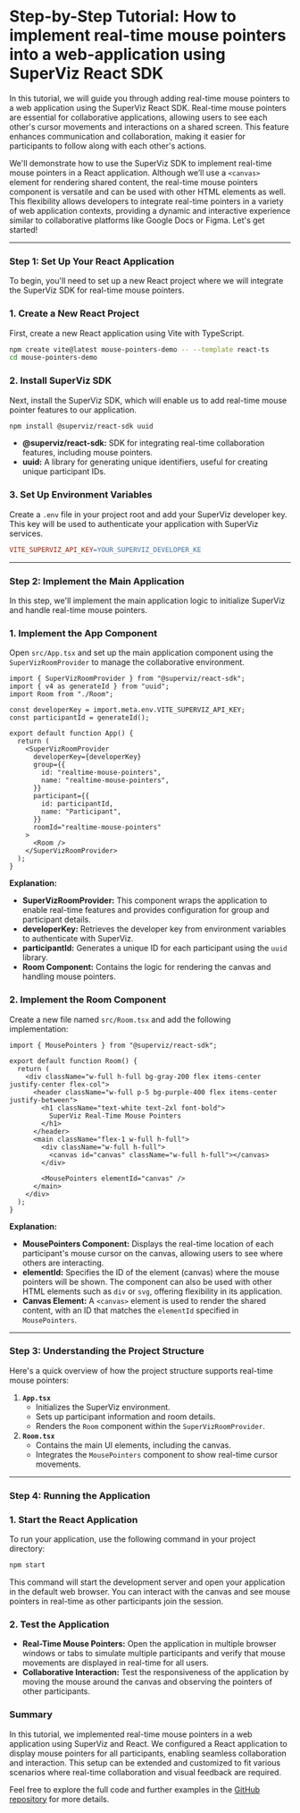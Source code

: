 # Step-by-Step Tutorial: How to implement real-time mouse pointers into a web-application using SuperViz React SDK

In this tutorial, we will guide you through adding real-time mouse pointers to a web application using the SuperViz React SDK. Real-time mouse pointers are essential for collaborative applications, allowing users to see each other's cursor movements and interactions on a shared screen. This feature enhances communication and collaboration, making it easier for participants to follow along with each other's actions.

We'll demonstrate how to use the SuperViz SDK to implement real-time mouse pointers in a React application. Although we’ll use a `<canvas>` element for rendering shared content, the real-time mouse pointers component is versatile and can be used with other HTML elements as well. This flexibility allows developers to integrate real-time pointers in a variety of web application contexts, providing a dynamic and interactive experience similar to collaborative platforms like Google Docs or Figma. Let's get started!

---

### Step 1: Set Up Your React Application

To begin, you'll need to set up a new React project where we will integrate the SuperViz SDK for real-time mouse pointers.

### 1. Create a New React Project

First, create a new React application using Vite with TypeScript.

```bash
npm create vite@latest mouse-pointers-demo -- --template react-ts
cd mouse-pointers-demo
```

### 2. Install SuperViz SDK

Next, install the SuperViz SDK, which will enable us to add real-time mouse pointer features to our application.

```bash
npm install @superviz/react-sdk uuid
```

- **@superviz/react-sdk:** SDK for integrating real-time collaboration features, including mouse pointers.
- **uuid:** A library for generating unique identifiers, useful for creating unique participant IDs.

### 3. Set Up Environment Variables

Create a `.env` file in your project root and add your SuperViz developer key. This key will be used to authenticate your application with SuperViz services.

```makefile
VITE_SUPERVIZ_API_KEY=YOUR_SUPERVIZ_DEVELOPER_KE
```

---

### Step 2: Implement the Main Application

In this step, we'll implement the main application logic to initialize SuperViz and handle real-time mouse pointers.

### 1. Implement the App Component

Open `src/App.tsx` and set up the main application component using the `SuperVizRoomProvider` to manage the collaborative environment.

```tsx
import { SuperVizRoomProvider } from "@superviz/react-sdk";
import { v4 as generateId } from "uuid";
import Room from "./Room";

const developerKey = import.meta.env.VITE_SUPERVIZ_API_KEY;
const participantId = generateId();

export default function App() {
  return (
    <SuperVizRoomProvider
      developerKey={developerKey}
      group={{
        id: "realtime-mouse-pointers",
        name: "realtime-mouse-pointers",
      }}
      participant={{
        id: participantId,
        name: "Participant",
      }}
      roomId="realtime-mouse-pointers"
    >
      <Room />
    </SuperVizRoomProvider>
  );
}
```

**Explanation:**

- **SuperVizRoomProvider:** This component wraps the application to enable real-time features and provides configuration for group and participant details.
- **developerKey:** Retrieves the developer key from environment variables to authenticate with SuperViz.
- **participantId:** Generates a unique ID for each participant using the `uuid` library.
- **Room Component:** Contains the logic for rendering the canvas and handling mouse pointers.

### 2. Implement the Room Component

Create a new file named `src/Room.tsx` and add the following implementation:

```tsx
import { MousePointers } from "@superviz/react-sdk";

export default function Room() {
  return (
    <div className="w-full h-full bg-gray-200 flex items-center justify-center flex-col">
      <header className="w-full p-5 bg-purple-400 flex items-center justify-between">
        <h1 className="text-white text-2xl font-bold">
          SuperViz Real-Time Mouse Pointers
        </h1>
      </header>
      <main className="flex-1 w-full h-full">
        <div className="w-full h-full">
          <canvas id="canvas" className="w-full h-full"></canvas>
        </div>

        <MousePointers elementId="canvas" />
      </main>
    </div>
  );
}
```

**Explanation:**

- **MousePointers Component:** Displays the real-time location of each participant's mouse cursor on the canvas, allowing users to see where others are interacting.
- **elementId:** Specifies the ID of the element (canvas) where the mouse pointers will be shown. The component can also be used with other HTML elements such as `div` or `svg`, offering flexibility in its application.
- **Canvas Element:** A `<canvas>` element is used to render the shared content, with an ID that matches the `elementId` specified in `MousePointers`.

---

### Step 3: Understanding the Project Structure

Here's a quick overview of how the project structure supports real-time mouse pointers:

1. **`App.tsx`**
   - Initializes the SuperViz environment.
   - Sets up participant information and room details.
   - Renders the `Room` component within the `SuperVizRoomProvider`.
2. **`Room.tsx`**
   - Contains the main UI elements, including the canvas.
   - Integrates the `MousePointers` component to show real-time cursor movements.

---

### Step 4: Running the Application

### 1. Start the React Application

To run your application, use the following command in your project directory:

```bash
npm start
```

This command will start the development server and open your application in the default web browser. You can interact with the canvas and see mouse pointers in real-time as other participants join the session.

### 2. Test the Application

- **Real-Time Mouse Pointers:** Open the application in multiple browser windows or tabs to simulate multiple participants and verify that mouse movements are displayed in real-time for all users.
- **Collaborative Interaction:** Test the responsiveness of the application by moving the mouse around the canvas and observing the pointers of other participants.

### Summary

In this tutorial, we implemented real-time mouse pointers in a web application using SuperViz and React. We configured a React application to display mouse pointers for all participants, enabling seamless collaboration and interaction. This setup can be extended and customized to fit various scenarios where real-time collaboration and visual feedback are required.

Feel free to explore the full code and further examples in the [GitHub repository](https://github.com/SuperViz/tutorials/tree/main/mouse-pointers) for more details.
